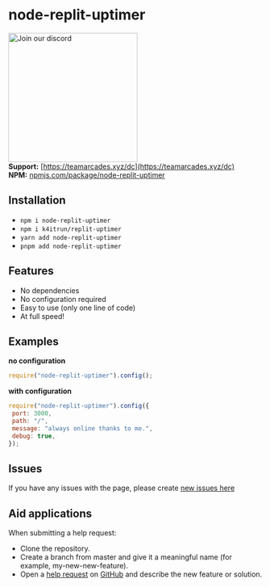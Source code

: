 # node-replit-uptimer
<a href="https://teamarcades.xyz/dc" target="_blank"><img src="https://discord.com/api/guilds/935157109761388554/widget.png?style=banner2" alt="Join our discord" width="256"></a><br>
**Support:** [https://teamarcades.xyz/dc](https://teamarcades.xyz/dc) <br>
**NPM:** [npmjs.com/package/node-replit-uptimer](https://www.npmjs.com/package/node-replit-uptimer)<br>

## Installation
- `npm i node-replit-uptimer`
- `npm i k4itrun/replit-uptimer`
- `yarn add node-replit-uptimer`
- `pnpm add node-replit-uptimer`
  
## Features
- No dependencies
- No configuration required
- Easy to use (only one line of code)
- At full speed!

## Examples
**no configuration**
```javascript
require("node-replit-uptimer").config();
```

**with configuration**
```javascript
require("node-replit-uptimer").config({
 port: 3000,
 path: "/",
 message: "always online thanks to me.",
 debug: true,
});
```

## Issues
If you have any issues with the page, please create [new issues here](https://github.com/k4itrun/replit-uptimer/issues)

## Aid applications
When submitting a help request:

- Clone the repository.
- Create a branch from master and give it a meaningful name (for example, my-new-new-feature).
- Open a [help request](https://github.com/k4itrun/replit-uptimer/pulls) on [GitHub](https://github.com/) and describe the new feature or solution.
